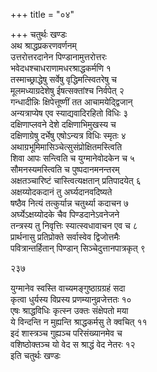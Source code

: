 +++
title = "०४"

+++
चतुर्थः खण्डः  
अथ श्राद्धप्रकरणवर्णनम्  
उत्तरोत्तरदानेन पिण्डानामुत्तरोत्तरः  
भवेदधश्चाधराणामधरश्राद्धकर्मणि  १  
तस्माच्छ्राद्धेषु सर्वेषु वृद्धिमत्स्वितरेषु च  
मूलमध्याग्रदेशेषु ईषत्सक्तांश्च निर्वपेत्  २  
गन्धादीन्निः क्षिपेत्तूष्णीं तत आचामयेद्द्विजान्  
अन्यत्राप्येष एव स्याद्यवादिरहितो विधिः  ३  
दक्षिणाप्लवने देशे दक्षिणाभिमुखस्य च  
दक्षिणाग्रेषु दर्भेषु एषोऽन्यत्र विधिः स्मृतः  ४  
अथाग्रभूमिमासिञ्चेत्सुसंप्रोक्षितमस्त्विति  
शिवा आपः सन्त्विति च युग्मानेवोदकेन च  ५  
सौमनस्यमस्त्विति च पुष्पदानमनन्तरम्  
अक्षतञ्चारिष्टं चास्त्वित्यक्षतान् प्रतिपादयेत्  ६  
अक्षय्योदकदानं तु अर्घ्यदानवदिष्यते  
षष्ठैव नित्यं तत्कुर्यान्न चतुर्थ्या कदाचन  ७  
अर्घ्येऽक्षय्योदके चैव पिण्डदानेऽवनेजने  
तन्त्रस्य तु निवृत्तिः स्यात्स्वधावाचन एव च  ८  
प्रार्थनासु प्रतिप्रोक्ते सर्वास्वेव द्विजोत्तमैः  
पवित्रान्तर्हितान् पिण्डान् सिञ्चेदुत्तानपात्रकृत्  ९  

२३७  

युग्मानेव स्वस्ति वाच्यमङ्गुष्ठाग्रग्रहं सदा  
कृत्वा धुर्यस्य विप्रस्य प्रणम्यानुव्रजेत्ततः  १०  
एषः श्राद्धविधिः कृत्स्न उक्तः संक्षेपतो मया  
ये विन्दन्ति न मुह्यन्ति श्राद्धकर्मसु ते क्वचित्  ११  
इदं शास्त्रञ्च गुह्यञ्च परिसंख्यानमेव च  
वशिष्ठोक्तञ्च यो वेद स श्राद्धं वेद नेतरः  १२  
इति चतुर्थः खण्डः  

